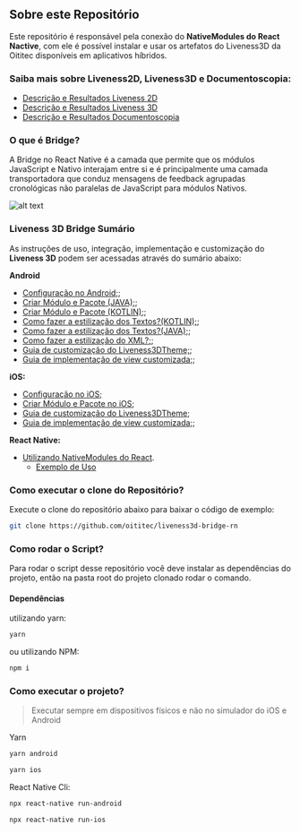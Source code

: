 ## Sobre este Repositório

Este repositório é responsável pela conexão do **NativeModules do React Nactive**, com ele é possível instalar e usar os artefatos do Liveness3D da Oititec disponíveis em aplicativos híbridos.

### Saiba mais sobre Liveness2D, Liveness3D e Documentoscopia:

- [Descrição e Resultados Liveness 2D](Documentation/Liveness2D-Description.md)
- [Descrição e Resultados Liveness 3D](Documentation/Liveness3D-Description.md)
- [Descrição e Resultados Documentoscopia](Documentation/Documentoscopy-Description.md)

### O que é Bridge?

A Bridge no React Native é a camada que permite que os módulos JavaScript e Nativo interajam entre si e é principalmente uma camada transportadora que conduz mensagens de feedback agrupadas cronológicas não paralelas de JavaScript para módulos Nativos.

![alt text](https://github.com/oititec/liveness3d-bridge-rn/blob/master/Documentation/assets/bridge.png?raw=true)

### Liveness 3D Bridge Sumário

As instruções de uso, integração, implementação e customização do **Liveness 3D** podem ser acessadas através do sumário abaixo:

**Android**

- [Configuração no Android;](Documentation/androidCONFIGURATION.md);
- [Criar Módulo e Pacote (JAVA);](Documentation/moduleandPackageJAVA.md);
- [Criar Módulo e Pacote (KOTLIN);](Documentation/moduleandPackageKOTLIN.md);
- [Como fazer a estilização dos Textos?(KOTLIN);](Documentation/liveness3DTextCUSTOMIZATIONKOTLIN.md);
- [Como fazer a estilização dos Textos?(JAVA);](Documentation/liveness3DTextCUSTOMIZATION.md);
- [Como fazer a estilização do XML?;](Documentation/xmlCUSTOMIZATION.md);
- [Guia de customização do Liveness3DTheme;](Documentation/liveness3DThemeAndroidCUSTOMIZATION.md);
- [Guia de implementação de view customizada;](Documentation/customViewANDROID.md);

**iOS:**

- [Configuração no iOS](Documentation/iosCONFIGURATION.md);
- [Criar Módulo e Pacote no iOS](Documentation/moduleandPackageIOS.md);
- [Guia de customização do Liveness3DTheme](Documentation/liveness3DThemeiOSCUSTOMIZATION.md);
- [Guia de implementação de view customizada;](Documentation/customViewIOS.md);

**React Native:**

- [Utilizando NativeModules do React](Documentation/reactnativeUSAGE.md).
  - [Exemplo de Uso](https://github.com/oititec/liveness3d-bridge-rn/Liveness3D)

### Como executar o clone do Repositório?

Execute o clone do repositório abaixo para baixar o código de exemplo:

```sh
git clone https://github.com/oititec/liveness3d-bridge-rn
```

### Como rodar o Script?

Para rodar o script desse repositório você deve instalar as dependências do projeto, então na pasta root do projeto clonado rodar o comando.

#### Dependências

utilizando yarn:

```sh
yarn
```

ou utilizando NPM:

```sh
npm i
```

### Como executar o projeto?

> Executar sempre em dispositivos físicos e não no simulador do iOS e Android

Yarn

```sh
yarn android
```

```sh
yarn ios
```

React Native Cli:

```sh
npx react-native run-android
```

```sh
npx react-native run-ios
```
